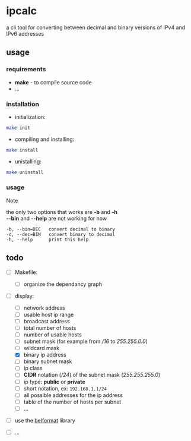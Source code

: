 # ipcalc

a cli tool for converting between decimal and binary versions of IPv4 and IPv6 addresses

## usage

### requirements

* **make** - to compile source code
* ...


### installation

* initialization:
```sh
make init
```

* compiling and installing:
```sh
make install
```

* unistalling:
```sh
make uninstall
```


### usage

> [!NOTE]
> the only two options that works are **-b** and **-h**<br>
> **--bin** and **--help** are not working for now

```
-b,	--bin=DEC	convert decimal to binary
-d,	--dec=BIN	convert binary to decimal
-h,	--help		print this help
```

## todo

- [ ] Makefile:
	- [ ] organize the dependancy graph

- [ ] display:
    - [ ] network address
    - [ ] usable host ip range
    - [ ] broadcast address
    - [ ] total number of hosts
    - [ ] number of usable hosts
    - [ ] subnet mask (for example from */16* to *255.255.0.0*)
    - [ ] wildcard mask
    - [X] binary ip address
    - [ ] binary subnet mask
    - [ ] ip class
    - [ ] **CIDR** notation (*/24*) of the subnet mask (*255.255.255.0*)
    - [ ] ip type: **public** or **private**
    - [ ] short notation, ex: `192.168.1.1/24`
    - [ ] all possible addresses for the ip address
    - [ ] table of the number of hosts per subnet
    - [ ] ...

- [ ] use the [belformat](https://github.com/Artiom-Astashonak/belformat) library

- [ ] ...

<!--
don't forget to use
    * enums
    * bitwise operators
    * stdlib functions:
        * sscanf
        * 
    * arpa/inet functions:
        * inet_pton
        * inet_nton
        * 
-->
